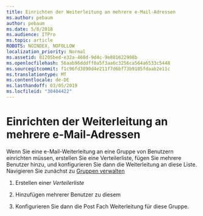```yaml
---
title: Einrichten der Weiterleitung an mehrere e-Mail-Adressen
ms.author: pebaum
author: pebaum
ms.date: 5/8/2018
ms.audience: ITPro
ms.topic: article
ROBOTS: NOINDEX, NOFOLLOW
localization_priority: Normal
ms.assetid: 81205bed-e32a-468d-9d4c-9e881622908b
ms.openlocfilehash: 56aab96dddff0a5f3aa6c3256ca564a6533c5448
ms.sourcegitcommit: f1c96fd3890d4e211f7d6bf73b9105fdaab2e11c
ms.translationtype: MT
ms.contentlocale: de-DE
ms.lasthandoff: 03/05/2019
ms.locfileid: "30404422"
---
```

# <a name="setting-up-forwarding-to-multiple-email-addresses"></a>Einrichten der Weiterleitung an mehrere e-Mail-Adressen

Wenn Sie eine e-Mail-Weiterleitung an eine Gruppe von Benutzern einrichten müssen, erstellen Sie eine Verteilerliste, fügen Sie mehrere Benutzer hinzu, und konfigurieren Sie dann die Weiterleitung an diese Liste. Navigieren Sie zunächst zu [Gruppen verwalten](https://portal.office.com/adminportal/home#/groups)
  
1. Erstellen einer *Verteilerliste* 
    
2. Hinzufügen mehrerer Benutzer zu diesem
    
3. Konfigurieren Sie dann die Post Fach Weiterleitung für diese Gruppe.
    

